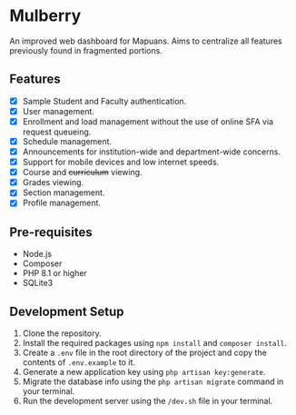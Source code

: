 # Mulberry

An improved web dashboard for Mapuans. Aims to centralize all features previously found in fragmented portions.

## Features
- [x] Sample Student and Faculty authentication.
- [x] User management.
- [x] Enrollment and load management without the use of online SFA via request queueing.
- [x] Schedule management.
- [x] Announcements for institution-wide and department-wide concerns.
- [x] Support for mobile devices and low internet speeds.
- [x] Course and ~~curriculum~~ viewing.
- [x] Grades viewing.
- [x] Section management.
- [x] Profile management.

## Pre-requisites
- Node.js
- Composer
- PHP 8.1 or higher
- SQLite3

## Development Setup
1. Clone the repository.
2. Install the required packages using `npm install` and `composer install`.
3. Create a `.env` file in the root directory of the project and copy the contents of `.env.example` to it.
4. Generate a new application key using `php artisan key:generate`.
5. Migrate the database info using the `php artisan migrate` command in your terminal.
6. Run the development server using the `/dev.sh` file in your terminal.